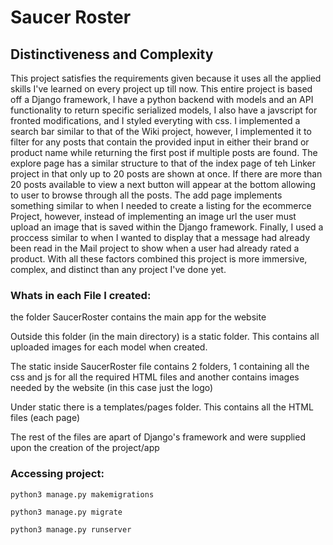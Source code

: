 # Saucer Roster

## Distinctiveness and Complexity

This project satisfies the requirements given because it uses all the applied skills I've learned on every project up till now.
This entire project is based off a Django framework, I have a python backend with models and an API functionality to return specific serialized models, I also have a javscript for fronted modifications, and I styled everyting with css. I implemented a search bar similar to that of the Wiki project, however, I implemented it to filter for any posts that contain the provided input in either their brand or product name while returning the first post if multiple posts are found. The explore page has a similar structure to that of the index page of teh Linker project in that only up to 20 posts are shown at once. If there are more than 20 posts available to view a next button will appear at the bottom allowing to user to browse through all the posts. The add page implements something similar to when I needed to  create a listing for the ecommerce Project, however, instead of implementing an image url the user must upload an image that is saved within the Django framework. Finally, I used a proccess similar to when I wanted to display that a message had already been read in the Mail project to show when a user had already rated a product. With all these factors combined this project is more immersive, complex, and distinct than any project I've done yet.

### Whats in each File I created:
the folder SaucerRoster contains the main app for the website

Outside this folder (in the main directory) is a static folder. This contains all uploaded images for each model when created.

The static inside SaucerRoster file contains 2 folders, 1 containing all the css and js for all the required HTML files and another contains images needed by the website (in this case just the logo)

Under static there is a templates/pages folder. This contains all the HTML files (each page)

The rest of the files are apart of Django's framework and were supplied upon the creation of the project/app

### Accessing project:
```
python3 manage.py makemigrations

python3 manage.py migrate

python3 manage.py runserver
```
